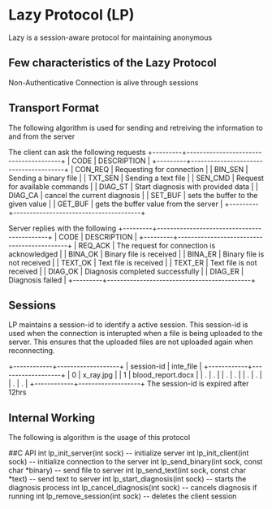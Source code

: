 # Lazy Protocol (LP)
Lazy is a session-aware protocol for maintaining anonymous

## Few characteristics of the Lazy Protocol
Non-Authenticative
Connection is alive through sessions

## Transport Format
The following algorithm is used for sending and retreiving the information to and from the server


The client can ask the following requests
+---------+---------------------------------------+
|  CODE   |              DESCRIPTION              |
+---------+---------------------------------------+
| CON_REQ | Requesting for connection             |
| BIN_SEN | Sending a binary file                 |
| TXT_SEN | Sending a text file                   |
| SEN_CMD | Request for available commands        |
| DIAG_ST | Start diagnosis with provided data    |
| DIAG_CA | cancel the current diagnosis          |
| SET_BUF | sets the buffer to the given value    |
| GET_BUF | gets the buffer value from the server |
+---------+---------------------------------------+

Server replies with the following
+---------+--------------------------------------------+
|  CODE   |                DESCRIPTION                 |
+---------+--------------------------------------------+
| REQ_ACK | The request for connection is acknowledged |
| BINA_OK | Binary file is received                    |
| BINA_ER | Binary file is not received                |
| TEXT_OK | Text file is received                      |
| TEXT_ER | Text file is not received                  |
| DIAG_OK | Diagnosis completed successfully           |
| DIAG_ER | Diagnosis failed                           |
+---------+--------------------------------------------+

## Sessions
LP maintains a session-id to identify a active session. This session-id is used when the connection is interupted when a file is being uploaded to the server. This ensures that the uploaded files are not uploaded again when reconnecting.

+------------+-------------------+
| session-id |     inte_file     |
+------------+-------------------+
|          0 | x_ray.jpg         |
|          1 | blood_report.docx |
|          . | .                 |
|          . | .                 |
|          . | .                 |
|          . | .                 |
+------------+-------------------+
The session-id is expired after 12hrs

## Internal Working
The following is algorithm is the usage of this protocol

##C API
int lp_init_server(int sock) -- initialize server
int lp_init_client(int sock) -- initialize connection to the server
int lp_send_binary(int sock, const char *binary) -- send file to server
int lp_send_text(int sock, const char *text) -- send text to server
int lp_start_diagnosis(int sock) -- starts the diagnosis process
int lp_cancel_diagnosis(int sock) -- cancels diagnosis if running
int lp_remove_session(int sock) -- deletes the client session
